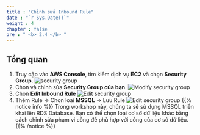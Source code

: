 ```yaml
---
title : "Chỉnh sửa Inbound Rule"
date : "`r Sys.Date()`"
weight : 4
chapter : false
pre : " <b> 2.4 </b> "
---
```


## Tổng quan

1. Truy cập vào **AWS Console**, tìm kiếm dịch vụ **EC2** và chọn **Security Group**.
   ![security group](/images/2-prerequisite/2.5-edit-inbound-rule/(1)-security-group.jpg?width=60pc)
2. Chọn và chỉnh sửa **Security Group của bạn**. 
   ![Modify security group](/images/2-prerequisite/2.5-edit-inbound-rule/(2)-crreate-sg.jpg?width=60pc)
3. Chọn **Edit Inbound Rule**
   ![Edit security group](/images/2-prerequisite/2.5-edit-inbound-rule/(3)-edit-sg.jpg?width=60pc)
4. Thêm Rule => Chọn loại **MSSQL** => Lưu Rule
   ![Edit security group](/images/2-prerequisite/2.5-edit-inbound-rule/(5)-add-sg.jpg?width=60pc)
{{% notice info %}}
Trong workshop này, chúng ta sẽ sử dụng MSSQL triển khai lên RDS Database. Bạn có thể chọn loại cơ sở dữ liệu khác bằng cách chỉnh sửa phạm vi cổng để phù hợp với cổng của cơ sở dữ liệu.
{{% /notice %}}
